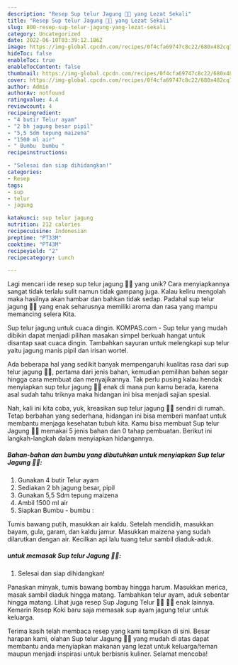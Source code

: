 ```yaml
---
description: "Resep Sup telur Jagung 🌽🥚 yang Lezat Sekali"
title: "Resep Sup telur Jagung 🌽🥚 yang Lezat Sekali"
slug: 800-resep-sup-telur-jagung-yang-lezat-sekali
category: Uncategorized
date: 2022-06-10T03:39:12.186Z
image: https://img-global.cpcdn.com/recipes/0f4cfa69747c8c22/680x482cq70/sup-telur-jagung-foto-resep-utama.jpg
hideToc: false
enableToc: true
enableTocContent: false
thumbnail: https://img-global.cpcdn.com/recipes/0f4cfa69747c8c22/680x482cq70/sup-telur-jagung-foto-resep-utama.jpg
cover: https://img-global.cpcdn.com/recipes/0f4cfa69747c8c22/680x482cq70/sup-telur-jagung-foto-resep-utama.jpg
author: Admin
authorAv: notfound
ratingvalue: 4.4
reviewcount: 4
recipeingredient:
- "4 butir Telur ayam"
- "2 bh jagung besar pipil"
- "5,5 Sdm tepung maizena"
- "1500 ml air"
- " Bumbu  bumbu "
recipeinstructions:

- "Selesai dan siap dihidangkan!"
categories:
- Resep
tags:
- sup
- telur
- jagung

katakunci: sup telur jagung 
nutrition: 212 calories
recipecuisine: Indonesian
preptime: "PT33M"
cooktime: "PT43M"
recipeyield: "2"
recipecategory: Lunch

---
```





Lagi mencari ide resep sup telur jagung 🌽🥚 yang unik? Cara menyiapkannya sangat tidak terlalu sulit namun tidak gampang juga. Kalau keliru mengolah maka hasilnya akan hambar dan bahkan tidak sedap. Padahal sup telur jagung 🌽🥚 yang enak seharusnya memiliki aroma dan rasa yang mampu memancing selera Kita.





Sup telur jagung untuk cuaca dingin. KOMPAS.com - Sup telur yang mudah dibikin dapat menjadi pilihan masakan simpel berkuah hangat untuk disantap saat cuaca dingin. Tambahkan sayuran untuk melengkapi sup telur yaitu jagung manis pipil dan irisan wortel.

Ada beberapa hal yang sedikit banyak mempengaruhi kualitas rasa dari sup telur jagung 🌽🥚, pertama dari jenis bahan, kemudian pemilihan bahan segar hingga cara membuat dan menyajikannya. Tak perlu pusing kalau hendak menyiapkan sup telur jagung 🌽🥚 enak di mana pun kamu berada, karena asal sudah tahu triknya maka hidangan ini bisa menjadi sajian spesial.






Nah, kali ini kita coba, yuk, kreasikan sup telur jagung 🌽🥚 sendiri di rumah. Tetap berbahan yang sederhana, hidangan ini bisa memberi manfaat untuk membantu menjaga kesehatan tubuh kita. Kamu bisa membuat Sup telur Jagung 🌽🥚 memakai 5 jenis bahan dan 0 tahap pembuatan. Berikut ini langkah-langkah dalam menyiapkan hidangannya.

<!--inarticleads1-->

##### Bahan-bahan dan bumbu yang dibutuhkan untuk menyiapkan Sup telur Jagung 🌽🥚:

1. Gunakan 4 butir Telur ayam
1. Sediakan 2 bh jagung besar, pipil
1. Gunakan 5,5 Sdm tepung maizena
1. Ambil 1500 ml air
1. Siapkan  Bumbu - bumbu :


Tumis bawang putih, masukkan air kaldu. Setelah mendidih, masukkan bayam, gula, garam, dan kaldu jamur. Masukkan maizena yang sudah dilarutkan dengan air. Kecilkan api lalu tuang telur sambil diaduk-aduk. 

<!--inarticleads2-->

#####  untuk memasak Sup telur Jagung 🌽🥚:


1. Selesai dan siap dihidangkan!

Panaskan minyak, tumis bawang bombay hingga harum. Masukkan merica, masak sambil diaduk hingga matang. Tambahkan telur ayam, aduk sebentar hingga matang. Lihat juga resep Sup Jagung Telur 🌽🌽 🥚🥚 enak lainnya. Kemarin Resep Koki baru saja memasak sup ayam jagung telur untuk keluarga. 

Terima kasih telah membaca resep yang kami tampilkan di sini. Besar harapan kami, olahan Sup telur Jagung 🌽🥚 yang mudah di atas dapat membantu anda menyiapkan makanan yang lezat untuk keluarga/teman maupun menjadi inspirasi untuk berbisnis kuliner. Selamat mencoba!
